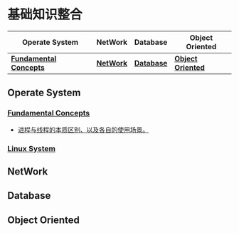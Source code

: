 # 基础知识整合

|**Operate System** | **NetWork**| **Database** | **Object Oriented** |
|------|------|------|------
|**[Fundamental Concepts](#jump)** | **[NetWork](#jump)** | **[Database](#jump)** | **[Object Oriented](#jump)** 

## Operate System
### <span id = "jump">[Fundamental Concepts](https://github.com/FrankShuhao/study-record/tree/master/files/Operate%20System)</span>

* [进程与线程的本质区别、以及各自的使用场景。](https://github.com/FrankShuhao/study-record/blob/master/files/Operate%20System/Fundamental%20Concepts/%E8%BF%9B%E7%A8%8B%E4%B8%8E%E7%BA%BF%E7%A8%8B%E7%9A%84%E6%9C%AC%E8%B4%A8%E5%8C%BA%E5%88%AB%E4%BB%A5%E5%8F%8A%E5%90%84%E8%87%AA%E7%9A%84%E4%BD%BF%E7%94%A8%E5%9C%BA%E6%99%AF.md)

### <span id = "jump">[Linux System](https://github.com/FrankShuhao/study-record/tree/master/files/Operate%20System)</span>

## NetWork

## Database

## Object Oriented
